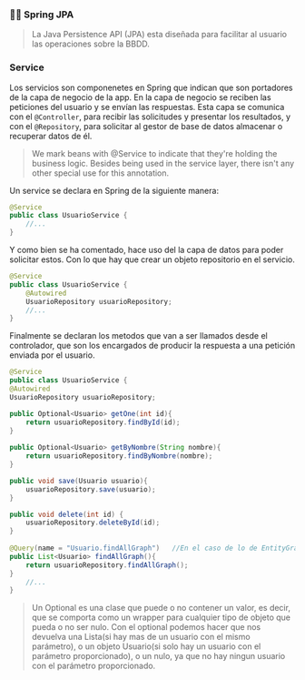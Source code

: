 ### 👨‍🏫 Spring JPA
> La Java Persistence API (JPA) esta diseñada para facilitar al usuario las operaciones sobre la BBDD.

### Service

Los servicios son componenetes en Spring que indican que son portadores de la capa de negocio de la app. En la capa de negocio se reciben las peticiones del usuario y se envían las respuestas. Esta capa se comunica con el `@Controller`, para recibir las solicitudes y presentar los resultados, y con el `@Repository`, para solicitar al gestor de base de datos almacenar o recuperar datos de él.

> We mark beans with @Service to indicate that they're holding the business logic. Besides being used in the service layer, there isn't any other special use for this annotation.

Un service se declara en Spring de la siguiente manera:

```java
@Service
public class UsuarioService {
    //...
}
```

Y como bien se ha comentado, hace uso del la capa de datos para poder solicitar estos. Con lo que hay que crear un objeto repositorio en el servicio.

```java
@Service
public class UsuarioService {
    @Autowired
    UsuarioRepository usuarioRepository;
    //...
}
```

Finalmente se declaran los metodos que van a ser llamados desde el controlador, que son los encargados de producir la respuesta a una petición enviada por el usuario.

```java
@Service
public class UsuarioService {
@Autowired
UsuarioRepository usuarioRepository;

public Optional<Usuario> getOne(int id){
	return usuarioRepository.findById(id);
}
	
public Optional<Usuario> getByNombre(String nombre){
	return usuarioRepository.findByNombre(nombre);
}

public void save(Usuario usuario){
	usuarioRepository.save(usuario);
}

public void delete(int id) {
	usuarioRepository.deleteById(id);
}
  
@Query(name = "Usuario.findAllGraph")   //En el caso de lo de EntityGraph habría que hacerlo de esta manera
public List<Usuario> findAllGraph(){
	return usuarioRepository.findAllGraph();
}
    //...
}
```

> Un Optional es una clase que puede o no contener un valor, es decir, que se comporta como un wrapper para cualquier tipo de objeto que pueda o no ser nulo. Con el optional podemos hacer que nos devuelva una Lista(si hay mas de un usuario con el mismo parámetro), o un objeto Usuario(si solo hay un usuario con el parámetro proporcionado), o un nulo, ya que no hay ningun usuario con el parámetro proporcionado.

